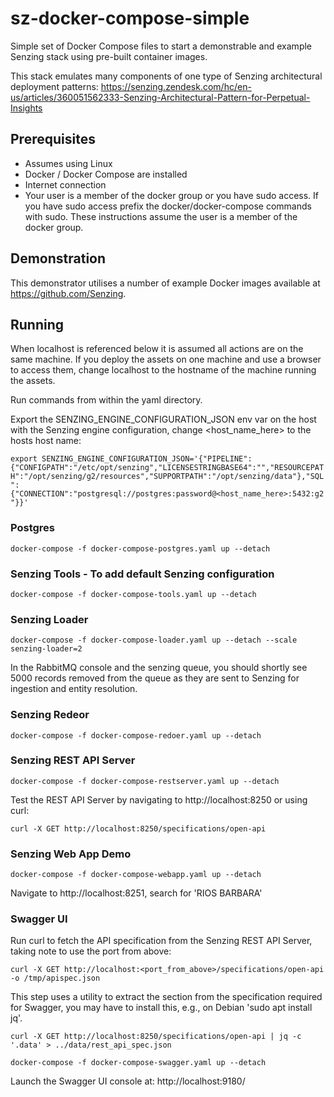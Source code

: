 # sz-docker-compose-simple

Simple set of Docker Compose files to start a demonstrable and example Senzing stack using pre-built container images.

This stack emulates many components of one type of Senzing  architectural deployment patterns: https://senzing.zendesk.com/hc/en-us/articles/360051562333-Senzing-Architectural-Pattern-for-Perpetual-Insights

## Prerequisites

- Assumes using Linux
- Docker / Docker Compose are installed
- Internet connection
- Your user is a member of the docker group or you have sudo access. If you have sudo access prefix the docker/docker-compose commands with sudo. These instructions assume the user is a member of the docker group.

## Demonstration

This demonstrator utilises a number of example Docker images available at https://github.com/Senzing.

## Running

When localhost is referenced below it is assumed all actions are on the same machine. If you deploy the assets on one machine and use a browser to access them, change localhost to the hostname of the machine running the assets.

Run commands from within the yaml directory.

Export the SENZING_ENGINE_CONFIGURATION_JSON env var on the host with the Senzing engine configuration, change <host_name_here> to the hosts host name:

```export SENZING_ENGINE_CONFIGURATION_JSON='{"PIPELINE":{"CONFIGPATH":"/etc/opt/senzing","LICENSESTRINGBASE64":"","RESOURCEPATH":"/opt/senzing/g2/resources","SUPPORTPATH":"/opt/senzing/data"},"SQL":{"CONNECTION":"postgresql://postgres:password@<host_name_here>:5432:g2"}}'```

### Postgres

```docker-compose -f docker-compose-postgres.yaml up --detach```


### Senzing Tools - To add default Senzing configuration

```docker-compose -f docker-compose-tools.yaml up --detach```

### Senzing Loader 

```docker-compose -f docker-compose-loader.yaml up --detach --scale senzing-loader=2```

In the RabbitMQ console and the senzing queue, you should shortly see 5000 records removed from the queue as they are sent to Senzing for ingestion and entity resolution.

### Senzing Redeor

```docker-compose -f docker-compose-redoer.yaml up --detach```

### Senzing REST API Server

```docker-compose -f docker-compose-restserver.yaml up --detach```

Test the REST API Server by navigating to http://localhost:8250 or using curl:

```curl -X GET http://localhost:8250/specifications/open-api```

### Senzing Web App Demo

```docker-compose -f docker-compose-webapp.yaml up --detach```

Navigate to http://localhost:8251, search for 'RIOS BARBARA'

### Swagger UI

Run curl to fetch the API specification from the Senzing REST API Server, taking note to use the port from above:

```curl -X GET http://localhost:<port_from_above>/specifications/open-api -o /tmp/apispec.json```

This step uses a utility to extract the section from the specification required for Swagger, you may have to install this, e.g., on Debian 'sudo apt install jq'.

```curl -X GET http://localhost:8250/specifications/open-api | jq -c '.data' > ../data/rest_api_spec.json```

```docker-compose -f docker-compose-swagger.yaml up --detach```

Launch the Swagger UI console at: http://localhost:9180/
